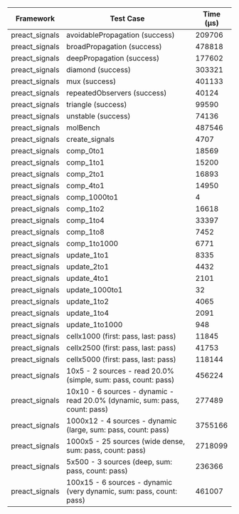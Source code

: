 | Framework | Test Case | Time (μs) |
| --- | --- | --- |
| preact_signals | avoidablePropagation (success) | 209706 |
| preact_signals | broadPropagation (success) | 478818 |
| preact_signals | deepPropagation (success) | 177602 |
| preact_signals | diamond (success) | 303321 |
| preact_signals | mux (success) | 401133 |
| preact_signals | repeatedObservers (success) | 40124 |
| preact_signals | triangle (success) | 99590 |
| preact_signals | unstable (success) | 74136 |
| preact_signals | molBench | 487546 |
| preact_signals | create_signals | 4707 |
| preact_signals | comp_0to1 | 18569 |
| preact_signals | comp_1to1 | 15200 |
| preact_signals | comp_2to1 | 16893 |
| preact_signals | comp_4to1 | 14950 |
| preact_signals | comp_1000to1 | 4 |
| preact_signals | comp_1to2 | 16618 |
| preact_signals | comp_1to4 | 33397 |
| preact_signals | comp_1to8 | 7452 |
| preact_signals | comp_1to1000 | 6771 |
| preact_signals | update_1to1 | 8335 |
| preact_signals | update_2to1 | 4432 |
| preact_signals | update_4to1 | 2101 |
| preact_signals | update_1000to1 | 32 |
| preact_signals | update_1to2 | 4065 |
| preact_signals | update_1to4 | 2091 |
| preact_signals | update_1to1000 | 948 |
| preact_signals | cellx1000 (first: pass, last: pass) | 11845 |
| preact_signals | cellx2500 (first: pass, last: pass) | 41753 |
| preact_signals | cellx5000 (first: pass, last: pass) | 118144 |
| preact_signals | 10x5 - 2 sources - read 20.0% (simple, sum: pass, count: pass) | 456224 |
| preact_signals | 10x10 - 6 sources - dynamic - read 20.0% (dynamic, sum: pass, count: pass) | 277489 |
| preact_signals | 1000x12 - 4 sources - dynamic (large, sum: pass, count: pass) | 3755166 |
| preact_signals | 1000x5 - 25 sources (wide dense, sum: pass, count: pass) | 2718099 |
| preact_signals | 5x500 - 3 sources (deep, sum: pass, count: pass) | 236366 |
| preact_signals | 100x15 - 6 sources - dynamic (very dynamic, sum: pass, count: pass) | 461007 |
